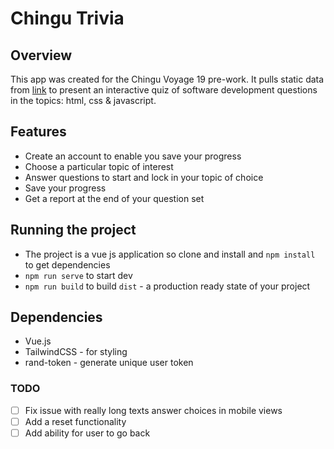 # Chingu Trivia

## Overview
This app was created for the Chingu Voyage 19 pre-work. It pulls static data from [link](https://johnmeade-webdev.github.io/chingu_quiz_api/trial.json) to present an interactive quiz of software development questions in the topics: html, css & javascript.

## Features
* Create an account to enable you save your progress
* Choose a particular topic of interest 
* Answer questions to start and lock in your topic of choice
* Save your progress
* Get a report at the end of your question set
  

## Running the project
* The project is a vue js application so clone and install and `npm install` to get dependencies
* `npm run serve` to start dev
* `npm run build` to build `dist` - a production ready state of your project
  

## Dependencies
* Vue.js
* TailwindCSS - for styling
* rand-token - generate unique user token


### TODO

- [ ] Fix issue with really long texts answer choices in mobile views
- [ ] Add a reset functionality
- [ ] Add ability for user to go back
